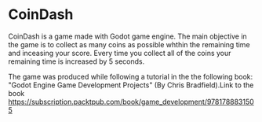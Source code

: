 # CoinDash
CoinDash is a game made with Godot game engine. The main objective in the game is to collect as many coins as possible whthin the remaining time and inceasing your score. Every time you collect all of the coins your remaining time is increased by 5 seconds. 

The game was produced while following a tutorial in the the following book: "Godot Engine Game Development Projects" (By Chris Bradfield).Link to the book https://subscription.packtpub.com/book/game_development/9781788831505
